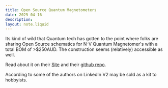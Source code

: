 ```yaml
---
title: Open Source Quantum Magnetometers
date: 2025-04-16
description: 
layout: note.liquid
---
```


Its kind of wild that Quantum tech has gotten to the point where folks are sharing Open Source schematics for N-V Quantum Magnetomer's with a total BOM of >$250AUD. The construction seems (relatively) accessible as well. 

Read about it on their [Site](https://quantumvillage.org/) and their [github repo](https://github.com/QuantumVillage/UncutGem).

According to some of the authors on LinkedIn V2 may be sold as a kit to hobbyists. 